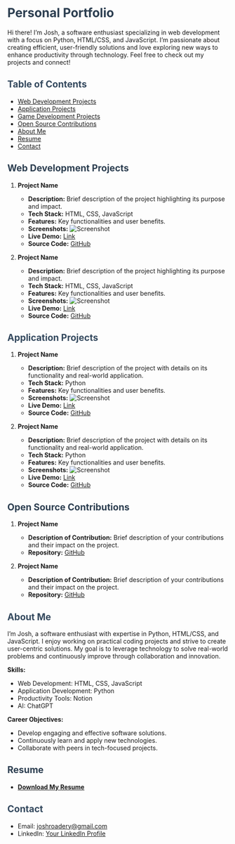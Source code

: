 # <span style="color:#2C3E50">Personal Portfolio</span>

Hi there! I’m Josh, a software enthusiast specializing in web development with a focus on Python, HTML/CSS, and JavaScript. I’m passionate about creating efficient, user-friendly solutions and love exploring new ways to enhance productivity through technology. Feel free to check out my projects and connect!

## <span style="color:#34495E">Table of Contents</span>
- [Web Development Projects](#web-development-projects)
- [Application Projects](#application-projects)
- [Game Development Projects](#game-development-projects)
- [Open Source Contributions](#open-source-contributions)
- [About Me](#about-me)
- [Resume](#resume)
- [Contact](#contact)

## <span style="color:#2C3E50">Web Development Projects</span>
1. **Project Name**
   - **Description:** Brief description of the project highlighting its purpose and impact.
   - **Tech Stack:** HTML, CSS, JavaScript
   - **Features:** Key functionalities and user benefits.
   - **Screenshots:** ![Screenshot](#)
   - **Live Demo:** [Link](#)
   - **Source Code:** [GitHub](#)

2. **Project Name**
   - **Description:** Brief description of the project highlighting its purpose and impact.
   - **Tech Stack:** HTML, CSS, JavaScript
   - **Features:** Key functionalities and user benefits.
   - **Screenshots:** ![Screenshot](#)
   - **Live Demo:** [Link](#)
   - **Source Code:** [GitHub](#)

## <span style="color:#34495E">Application Projects</span>
1. **Project Name**
   - **Description:** Brief description of the project with details on its functionality and real-world application.
   - **Tech Stack:** Python
   - **Features:** Key functionalities and user benefits.
   - **Screenshots:** ![Screenshot](#)
   - **Live Demo:** [Link](#)
   - **Source Code:** [GitHub](#)

2. **Project Name**
   - **Description:** Brief description of the project with details on its functionality and real-world application.
   - **Tech Stack:** Python
   - **Features:** Key functionalities and user benefits.
   - **Screenshots:** ![Screenshot](#)
   - **Live Demo:** [Link](#)
   - **Source Code:** [GitHub](#)

## <span style="color:#2C3E50">Open Source Contributions</span>
1. **Project Name**
   - **Description of Contribution:** Brief description of your contributions and their impact on the project.
   - **Repository:** [GitHub](#)

2. **Project Name**
   - **Description of Contribution:** Brief description of your contributions and their impact on the project.
   - **Repository:** [GitHub](#)

## <span style="color:#34495E">About Me</span>
I’m Josh, a software enthusiast with expertise in Python, HTML/CSS, and JavaScript. I enjoy working on practical coding projects and strive to create user-centric solutions. My goal is to leverage technology to solve real-world problems and continuously improve through collaboration and innovation.

**Skills:**
- Web Development: HTML, CSS, JavaScript
- Application Development: Python
- Productivity Tools: Notion
- AI: ChatGPT

**Career Objectives:**
- Develop engaging and effective software solutions.
- Continuously learn and apply new technologies.
- Collaborate with peers in tech-focused projects.

## <span style="color:#2C3E50">Resume</span>
- **[Download My Resume](#)**

## <span style="color:#34495E">Contact</span>
- Email: [joshroadery@gmail.com](mailto:joshroadery@gmail.com)
- LinkedIn: [Your LinkedIn Profile](#)
